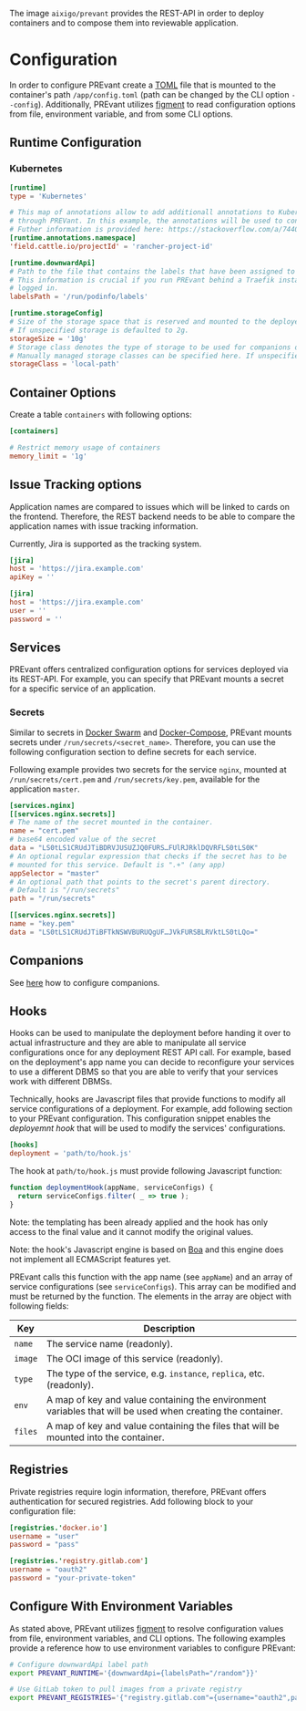 The image `aixigo/prevant` provides the REST-API in order to deploy containers and to compose them into reviewable application.

# Configuration

In order to configure PREvant create a [TOML](https://github.com/toml-lang/toml) file that is mounted to the container's path `/app/config.toml` (path can be changed by the CLI option `--config`). Additionally, PREvant utilizes [figment][1] to read configuration options from file, environment variable, and from some CLI options.

## Runtime Configuration

### Kubernetes

```toml
[runtime]
type = 'Kubernetes'

# This map of annotations allow to add additionall annotations to Kubernetes namespaces that will be created
# through PREVant. In this example, the annotations will be used to connect the namespaces to a Rancher project.
# Futher information is provided here: https://stackoverflow.com/a/74405246/5088458
[runtime.annotations.namespace]
'field.cattle.io/projectId' = 'rancher-project-id'

[runtime.downwardApi]
# Path to the file that contains the labels that have been assigned to the PREvant deployemnt itself.
# This information is crucial if you run PREvant behind a Traefik instance that enforces the user ot be
# logged in.
labelsPath = '/run/podinfo/labels'

[runtime.storageConfig]
# Size of the storage space that is reserved and mounted to the deployed companion with storage.
# If unspecified storage is defaulted to 2g.
storageSize = '10g'
# Storage class denotes the type of storage to be used for companions deployed with storage.
# Manually managed storage classes can be specified here. If unspecified default storage class will be used.
storageClass = 'local-path'
```

## Container Options

Create a table `containers` with following options:

```toml
[containers]

# Restrict memory usage of containers
memory_limit = '1g'
```

## Issue Tracking options

Application names are compared to issues which will be linked to cards on the frontend. Therefore, the REST backend needs to be able to compare the application names with issue tracking information.

Currently, Jira is supported as the tracking system.

```toml
[jira]
host = 'https://jira.example.com'
apiKey = ''
```

```toml
[jira]
host = 'https://jira.example.com'
user = ''
password = ''
```

## Services

PREvant offers centralized configuration options for services deployed via its REST-API. For example, you can specify that PREvant mounts a secret for a specific service of an application.

### Secrets

Similar to secrets in [Docker Swarm](https://docs.docker.com/engine/swarm/secrets/) and [Docker-Compose](https://docs.docker.com/compose/compose-file/#secrets), PREvant mounts secrets under `/run/secrets/<secret_name>`. Therefore, you can use the following configuration section to define secrets for each service.

Following example provides two secrets for the service `nginx`, mounted at `/run/secrets/cert.pem` and `/run/secrets/key.pem`, available for the application `master`.

```toml
[services.nginx]
[[services.nginx.secrets]]
# The name of the secret mounted in the container.
name = "cert.pem"
# base64 encoded value of the secret
data = "LS0tLS1CRUdJTiBDRVJUSUZJQ0FURS…FUlRJRklDQVRFLS0tLS0K"
# An optional regular expression that checks if the secret has to be
# mounted for this service. Default is ".+" (any app)
appSelector = "master"
# An optional path that points to the secret's parent directory.
# Default is "/run/secrets"
path = "/run/secrets"

[[services.nginx.secrets]]
name = "key.pem"
data = "LS0tLS1CRUdJTiBFTkNSWVBURUQgUF…JVkFURSBLRVktLS0tLQo="
```

## Companions

See [here](../docs/companions.md) how to configure companions.

## Hooks

Hooks can be used to manipulate the deployment before handing it over to actual infrastructure and they are able to manipulate all service configurations once for any deployment REST API call. For example, based on the deployment's app name you can decide to reconfigure your services to use a different DBMS so that you are able to verify that your services work with different DBMSs.

Technically, hooks are Javascript files that provide functions to modify all service configurations of a deployment. For example, add following section to your PREvant configuration. This configuration snippet enables the _deployemnt hook_ that will be used to modify the services' configurations.

```toml
[hooks]
deployment = 'path/to/hook.js'
```

The hook at `path/to/hook.js` must provide following Javascript function:

```javascript
function deploymentHook(appName, serviceConfigs) {
  return serviceConfigs.filter( _ => true );
}
```

Note: the templating has been already applied and the hook has only access to the final value and it cannot modify the original values.

Note: the hook's Javascript engine is based on [Boa](https://github.com/boa-dev/boa) and this engine does not implement all ECMAScript features yet.

PREvant calls this function with the app name (see `appName`) and an array of service configurations (see `serviceConfigs`). This array can be modified and must be returned by the function. The elements in the array are object with following fields:

| Key           | Description                                                                                                |
|---------------|------------------------------------------------------------------------------------------------------------|
| `name`        | The service name (readonly).                                                                               |
| `image`       | The OCI image of this service (readonly).                                                                  |
| `type`        | The type of the service, e.g. `instance`, `replica`, etc. (readonly).                                      |
| `env`         | A map of key and value containing the environment variables that will be used when creating the container. |
| `files`       | A map of key and value containing the files that will be mounted into the container.                       |

## Registries

Private registries require login information, therefore, PREvant offers authentication for secured registries. Add following block to your configuration file:

```toml
[registries.'docker.io']
username = "user"
password = "pass"

[registries.'registry.gitlab.com']
username = "oauth2"
password = "your-private-token"
```

## Configure With Environment Variables

As stated above, PREvant utilizes [figment][1] to resolve configuration values from file, environment variables, and CLI options. The following examples provide a reference how to use environment variables to configure PREvant:

```bash
# Configure downwardApi label path
export PREVANT_RUNTIME='{downwardApi={labelsPath="/random"}}'

# Use GitLab token to pull images from a private registry
export PREVANT_REGISTRIES='{"registry.gitlab.com"={username="oauth2",password="your-private-token"}}'
```

[1]: https://docs.rs/figment/latest/figment/#overview
